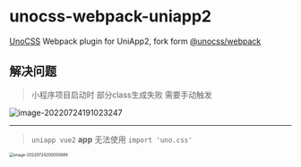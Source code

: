 # unocss-webpack-uniapp2

[UnoCSS](https://github.com/unocss/unocss) Webpack plugin for UniApp2, fork form [@unocss/webpack](https://github.com/unocss/unocss/tree/main/packages/webpack)

## 解决问题

>  小程序项目启动时 部分class生成失败 需要手动触发

![image-20220724191023247](https://fastly.jsdelivr.net/gh/MellowCo/image-host/2022/202207241910381.png)



---

>  `uniapp vue2` **app** 无法使用 `import 'uno.css'`

<img src="https://fastly.jsdelivr.net/gh/MellowCo/image-host/2022/202207242000978.png" alt="image-20220724200055889" style="zoom:50%;" />